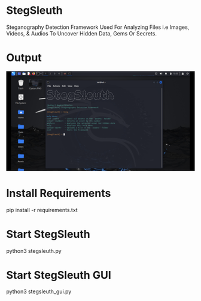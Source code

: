 # StegSleuth
Steganography Detection Framework Used For Analyzing Files i.e Images, Videos, & Audios To Uncover Hidden Data, Gems Or Secrets.

# Output 
<img src="Capture1.PNG">

# Install Requirements
pip install -r requirements.txt

# Start StegSleuth 
python3 stegsleuth.py

# Start StegSleuth GUI 
python3 stegsleuth_gui.py
